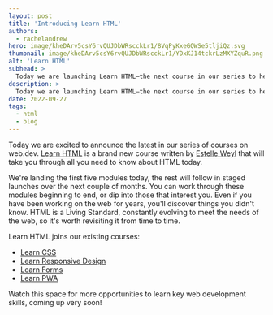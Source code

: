 ```yaml
---
layout: post
title: 'Introducing Learn HTML'
authors: 
  - rachelandrew
hero: image/kheDArv5csY6rvQUJDbWRscckLr1/8VqPyKxeGQWSe5tljiQz.svg
thumbnail: image/kheDArv5csY6rvQUJDbWRscckLr1/YDxKJ14tckrLzMXYZquR.png
alt: 'Learn HTML'
subhead: >
  Today we are launching Learn HTML—the next course in our series to help get you up to speed with modern web development.
description: >
  Today we are launching Learn HTML—the next course in our series to help get you up to speed with modern web development.
date: 2022-09-27
tags:
  - html
  - blog
---
```


Today we are excited to announce the latest in our series of courses on web.dev. [Learn HTML](/learn/html/) is a brand new course written by [Estelle Weyl](https://twitter.com/estellevw) that will take you through all you need to know about HTML today.

We're landing the first five modules today, the rest will follow in staged launches over the next couple of months. You can work through these modules beginning to end, or dip into those that interest you. Even if you have been working on the web for years, you'll discover things you didn't know. HTML is a Living Standard, constantly evolving to meet the needs of the web, so it's worth revisiting it from time to time.

Learn HTML joins our existing courses:

- [Learn CSS](/learn/css/)
- [Learn Responsive Design](/learn/design/)
- [Learn Forms](/learn/forms/)
- [Learn PWA](/learn/pwa/)

Watch this space for more opportunities to learn key web development skills, coming up very soon!
